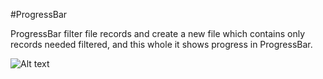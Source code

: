#ProgressBar

ProgressBar filter file records and create a new file which contains only records needed filtered, and this whole it shows progress in ProgressBar.

![Alt text](Image.png.jpg?raw=true "Title")